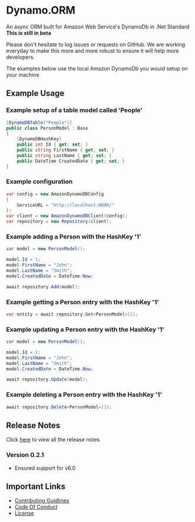 # Dynamo.ORM

An async ORM built for Amazon Web Service's DynamoDb in .Net Standard
**This is still in beta**

Please don't hesitate to log issues or requests on GitHub.
We are working everyday to make this more and more robust to ensure it will help more developers.

The examples below use the local Amazon DynamoDb you would setup on your machine

## Example Usage

### Example setup of a table model called 'People'

```c#
[DynamoDBTable("People")]
public class PersonModel : Base
{
    [DynamoDBHashKey]
    public int Id { get; set; }
    public string FirstName { get; set; }
    public string LastName { get; set; }
    public DateTime CreatedDate { get; set; }
}
```

### Example configuration

```c#
var config = new AmazonDynamoDBConfig
{
    ServiceURL = "http://localhost:8000/"
};
var client = new AmazonDynamoDBClient(config);
var repository = new Repository(client);
```

### Example adding a Person with the HashKey '1'

```c#
var model = new PersonModel();

model.Id = 1;
model.FirstName = "John";
model.LastName = "Smith";
model.CreatedDate = DateTime.Now;

await repository.Add(model);
```

### Example getting a Person entry with the HashKey '1'

```c#
var entity = await repository.Get<PersonModel>(1);
```

### Example updating a Person entry with the HashKey '1'

```c#
var model = new PersonModel();

model.Id = 1;
model.FirstName = "John";
model.LastName = "Smith";
model.CreatedDate = DateTime.Now;

await repository.Update(model);
```

### Example deleting a Person entry with the HashKey '1'

```c#
await repository.Delete<PersonModel>(1);
```

## Release Notes

Click [here](ReleaseNotes.md) to view all the release notes

### Version 0.2.1

-   Ensured support for v6.0

## Important Links

-   [Contributing Guidlines](CONTRIBUTING.md)
-   [Code Of Conduct](CODE_OF_CONDUCT.md)
-   [License](LICENSE)
